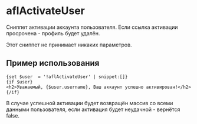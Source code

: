 # aflActivateUser

Сниппет активации аккаунта пользователя. Если ссылка активации просрочена - профиль будет удалён.

Этот сниппет не принимает никаких параметров.

## Пример использования

```fenom
{set $user  = '!aflActivateUser' | snippet:[]}
{if $user}
<h2>Уважаемый, {$user.username}, Ваш аккаунт успешно активирован!</h2>
{/if}
```

В случае успешной активации будет возвращён массив со всеми данными пользователя, если активация будет неудачной - вернётся false.
